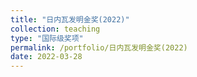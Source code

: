```yaml
---
title: "日内瓦发明金奖(2022)"
collection: teaching
type: "国际级奖项"
permalink: /portfolio/日内瓦发明金奖(2022)
date: 2022-03-28
---
```

